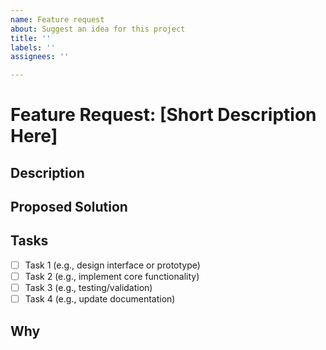 ```yaml
---
name: Feature request
about: Suggest an idea for this project
title: ''
labels: ''
assignees: ''

---
```


# Feature Request: [Short Description Here]

## Description
<!-- Briefly describe the feature or improvement. Why is it needed? -->
  
## Proposed Solution
<!-- Suggest how the feature could be implemented. Include possible approaches or options. -->

## Tasks
- [ ] Task 1 (e.g., design interface or prototype)
- [ ] Task 2 (e.g., implement core functionality)
- [ ] Task 3 (e.g., testing/validation)
- [ ] Task 4 (e.g., update documentation)

## Why
<!-- Explain why this feature is important and the benefits it will bring -->
